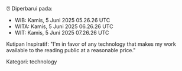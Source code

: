 ⏰ Diperbarui pada:
- WIB: Kamis, 5 Juni 2025 05.26.26 UTC
- WITA: Kamis, 5 Juni 2025 06.26.26 UTC
- WIT: Kamis, 5 Juni 2025 07.26.26 UTC

Kutipan Inspiratif:
"I'm in favor of any technology that makes my work available to the reading public at a reasonable price."


Kategori: technology

